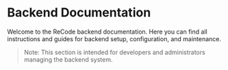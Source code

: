 # Backend Documentation

Welcome to the ReCode backend documentation. Here you can find all instructions and guides for backend setup, configuration, and maintenance.

> Note: This section is intended for developers and administrators managing the backend system.